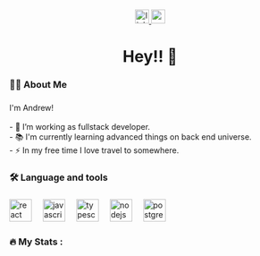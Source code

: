 ###

<div align="center">
  <a href="https://www.linkedin.com/in/andrew-oliveira-734b191b1/" target="_blank">
    <img src="https://img.shields.io/static/v1?message=LinkedIn&logo=linkedin&label=&color=0077B5&logoColor=white&labelColor=&style=for-the-badge" height="25" alt="linkedin logo"  />
  </a>
  <a href="https://devandrew.com.br/" target="_blank">
    <img src="https://img.shields.io/static/v1?message=website&label=&color=D14836&logoColor=white&labelColor=&style=for-the-badge" height="25" alt="website link"  />
  </a>
 
</div>

###

<h1 align="center">Hey!! 👋</h1>

###

<h3 align="left">👩‍💻  About Me</h3>

###

<p align="left">I'm Andrew!<br><br>- 🔭 I’m working as fullstack developer.<br>- 📚 I'm currently learning advanced things on back end universe.<br>- ⚡ In my free time I love travel to somewhere.</p>

###

<h3 align="left">🛠 Language and tools</h3>

###

<div align="left">
  <img src="https://cdn.jsdelivr.net/gh/devicons/devicon/icons/react/react-original.svg" height="40" alt="react logo"  />
  <img width="12" />
  <img src="https://cdn.jsdelivr.net/gh/devicons/devicon/icons/javascript/javascript-original.svg" height="40" alt="javascript logo"  />
  <img width="12" />
  <img src="https://cdn.jsdelivr.net/gh/devicons/devicon/icons/typescript/typescript-original.svg" height="40" alt="typescript logo"  />
  <img width="12" />
  <img src="https://cdn.jsdelivr.net/gh/devicons/devicon/icons/nodejs/nodejs-original.svg" height="40" alt="nodejs logo"  />
  <img width="12" />
  <img src="https://cdn.jsdelivr.net/gh/devicons/devicon/icons/postgresql/postgresql-original.svg" height="40" alt="postgresql logo"  />
  <img width="12" />
</div>

###

<h3 align="left">🔥   My Stats :</h3>

###
